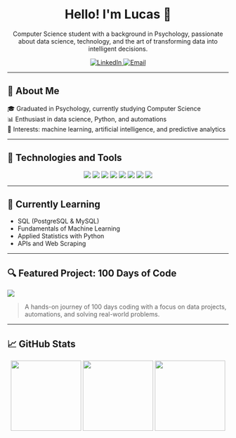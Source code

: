 <h1 align="center">Hello! I'm Lucas 👋</h1>

<p align="center">
  Computer Science student with a background in Psychology, passionate about data science, technology, and the art of transforming data into intelligent decisions.
</p>

<p align="center">
  <a href="https://www.linkedin.com/in/lucasqrz/" target="_blank">
    <img src="https://img.shields.io/badge/LinkedIn-0077B5?style=flat&logo=linkedin&logoColor=white" alt="LinkedIn">
  </a>
  <a href="mailto:lucasqrz1@hotmail.com">
    <img src="https://img.shields.io/badge/Email-D14836?style=flat&logo=gmail&logoColor=white" alt="Email">
  </a>
</p>

---

## 🚀 About Me

🎓 Graduated in Psychology, currently studying Computer Science  
📊 Enthusiast in data science, Python, and automations  
🧠 Interests: machine learning, artificial intelligence, and predictive analytics  

---

## 🧰 Technologies and Tools

<div align="center">
  <img src="https://img.shields.io/badge/Python-3776AB?style=flat&logo=python&logoColor=white" />
  <img src="https://img.shields.io/badge/Pandas-150458?style=flat&logo=pandas&logoColor=white" />
  <img src="https://img.shields.io/badge/NumPy-013243?style=flat&logo=numpy&logoColor=white" />
  <img src="https://img.shields.io/badge/Matplotlib-11557C?style=flat&logo=plotly&logoColor=white" />
  <img src="https://img.shields.io/badge/VSCode-007ACC?style=flat&logo=visual-studio-code&logoColor=white" />
  <img src="https://img.shields.io/badge/GitHub-181717?style=flat&logo=github&logoColor=white" />
  <img src="https://img.shields.io/badge/Git-F05032?style=flat&logo=git&logoColor=white" />
  <img src="https://img.shields.io/badge/CSV-003366?style=flat&logo=files&logoColor=white" />
</div>

---

## 🌱 Currently Learning

- SQL (PostgreSQL & MySQL)  
- Fundamentals of Machine Learning  
- Applied Statistics with Python  
- APIs and Web Scraping  

---

## 🔍 Featured Project: 100 Days of Code

<a href="https://github.com/Lucasqrz1/100_Days_Of_Code" target="_blank">
  <img src="https://img.shields.io/badge/Visit Repository-100_Days_Of_Code-181717?style=for-the-badge&logo=github" />
</a>

> A hands-on journey of 100 days coding with a focus on data projects, automations, and solving real-world problems.

---

## 📈 GitHub Stats

<div align="center">
  <img height="160em" src="https://github-readme-stats.vercel.app/api?username=lucasqrz1&show_icons=true&theme=tokyonight" />
  <img height="160em" src="https://github-readme-stats.vercel.app/api/top-langs/?username=lucasqrz1&layout=compact&theme=tokyonight" />
  <img height="160em" src="https://github-readme-streak-stats.demolab.com/?user=lucasqrz1&theme=tokyonight" />
</div>
